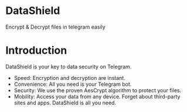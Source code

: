 # **DataShield**
Encrypt & Decrypt files in telegram easily


# **Introduction**
DataShield is your key to data security on Telegram.
  - Speed: Encryption and decryption are instant.
  - Convenience: All you need is your Telegram bot.
  - Security: We use the proven AesCrypt algorithm to protect your files.
  - Mobility: Access your data from any device.
Forget about third-party sites and apps. DataShield is all you need.
